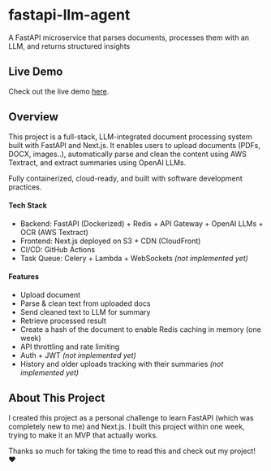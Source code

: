 # fastapi-llm-agent
A FastAPI microservice that parses documents, processes them with an LLM, and returns structured insights

## Live Demo

Check out the live demo [here](https://d31yw2qefd409z.cloudfront.net/).

## Overview

This project is a full-stack, LLM-integrated document processing system built with FastAPI and Next.js. It enables users to upload documents (PDFs, DOCX, images..), automatically parse and clean the content using AWS Textract, and extract summaries using OpenAI LLMs.

Fully containerized, cloud-ready, and built with software development practices.

#### Tech Stack

- Backend: FastAPI (Dockerized) + Redis + API Gateway + OpenAI LLMs + OCR (AWS Textract)
- Frontend: Next.js deployed on S3 + CDN (CloudFront)
- CI/CD: GitHub Actions
- Task Queue: Celery + Lambda + WebSockets _(not implemented yet)_

#### Features

- Upload document
- Parse & clean text from uploaded docs
- Send cleaned text to LLM for summary
- Retrieve processed result
- Create a hash of the document to enable Redis caching in memory (one week)
- API throttling and rate limiting
- Auth + JWT _(not implemented yet)_
- History and older uploads tracking with their summaries _(not implemented yet)_


## About This Project

I created this project as a personal challenge to learn FastAPI (which was completely new to me) and Next.js. I built this project within one week, trying to make it an MVP that actually works.

Thanks so much for taking the time to read this and check out my project! ❤️